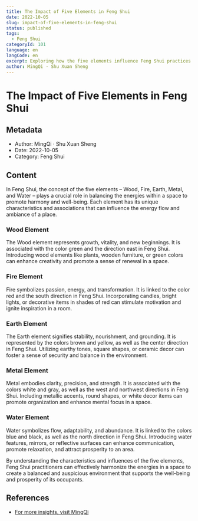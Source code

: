 ```yaml
---
title: The Impact of Five Elements in Feng Shui
date: 2022-10-05
slug: impact-of-five-elements-in-feng-shui
status: published
tags:
  - Feng Shui
categoryId: 101
language: en
langCode: en
excerpt: Exploring how the five elements influence Feng Shui practices and energy flow within a space.
author: MingQi · Shu Xuan Sheng
---
```


# The Impact of Five Elements in Feng Shui

## Metadata
- Author: MingQi · Shu Xuan Sheng
- Date: 2022-10-05
- Category: Feng Shui

## Content
In Feng Shui, the concept of the five elements – Wood, Fire, Earth, Metal, and Water – plays a crucial role in balancing the energies within a space to promote harmony and well-being. Each element has its unique characteristics and associations that can influence the energy flow and ambiance of a place.

### Wood Element
The Wood element represents growth, vitality, and new beginnings. It is associated with the color green and the direction east in Feng Shui. Introducing wood elements like plants, wooden furniture, or green colors can enhance creativity and promote a sense of renewal in a space.

### Fire Element
Fire symbolizes passion, energy, and transformation. It is linked to the color red and the south direction in Feng Shui. Incorporating candles, bright lights, or decorative items in shades of red can stimulate motivation and ignite inspiration in a room.

### Earth Element
The Earth element signifies stability, nourishment, and grounding. It is represented by the colors brown and yellow, as well as the center direction in Feng Shui. Utilizing earthy tones, square shapes, or ceramic decor can foster a sense of security and balance in the environment.

### Metal Element
Metal embodies clarity, precision, and strength. It is associated with the colors white and gray, as well as the west and northwest directions in Feng Shui. Including metallic accents, round shapes, or white decor items can promote organization and enhance mental focus in a space.

### Water Element
Water symbolizes flow, adaptability, and abundance. It is linked to the colors blue and black, as well as the north direction in Feng Shui. Introducing water features, mirrors, or reflective surfaces can enhance communication, promote relaxation, and attract prosperity to an area.

By understanding the characteristics and influences of the five elements, Feng Shui practitioners can effectively harmonize the energies in a space to create a balanced and auspicious environment that supports the well-being and prosperity of its occupants.

## References
- [For more insights, visit MingQi](https://www.mingqi.me)